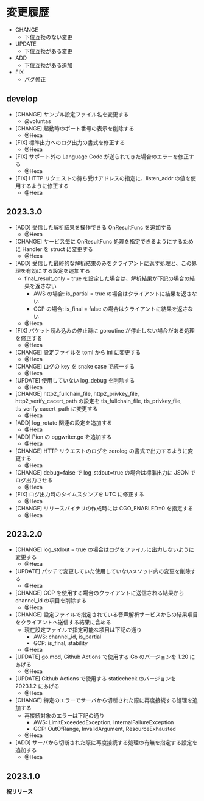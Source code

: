 # 変更履歴

- CHANGE
    - 下位互換のない変更
- UPDATE
    - 下位互換がある変更
- ADD
    - 下位互換がある追加
- FIX
    - バグ修正

## develop

- [CHANGE] サンプル設定ファイル名を変更する
    - @voluntas
- [CHANGE] 起動時のポート番号の表示を削除する
    - @Hexa
- [FIX] 標準出力へのログ出力の書式を修正する
    - @Hexa
- [FIX] サポート外の Language Code が送られてきた場合のエラーを修正する
    - @Hexa
- [FIX] HTTP リクエストの待ち受けアドレスの指定に、listen_addr の値を使用するように修正する
    - @Hexa

## 2023.3.0

- [ADD] 受信した解析結果を操作できる OnResultFunc を追加する
    - @Hexa
- [CHANGE] サービス毎に OnResultFunc 処理を指定できるようにするために Handler を struct に変更する
    - @Hexa
- [ADD] 受信した最終的な解析結果のみをクライアントに返す処理と、この処理を有効にする設定を追加する
    - final_result_only = true を設定した場合は、解析結果が下記の場合の結果を返さない
        - AWS の場合: is_partial = true の場合はクライアントに結果を返さない
        - GCP の場合: is_final = false の場合はクライアントに結果を返さない
    - @Hexa
- [FIX] パケット読み込みの停止時に goroutine が停止しない場合がある処理を修正する
    - @Hexa
- [CHANGE] 設定ファイルを toml から ini に変更する
    - @Hexa
- [CHANGE] ログの key を snake case で統一する
    - @Hexa
- [UPDATE] 使用していない log_debug を削除する
    - @Hexa
- [CHANGE] http2_fullchain_file, http2_privkey_file, http2_verify_cacert_path の設定を tls_fullchain_file, tls_privkey_file, tls_verify_cacert_path に変更する
    - @Hexa
- [ADD] log_rotate 関連の設定を追加する
    - @Hexa
- [ADD] Pion の oggwriter.go を追加する
    - @Hexa
- [CHANGE] HTTP リクエストのログを zerolog の書式で出力するように変更する
    - @Hexa
- [CHANGE] debug=false で log_stdout=true の場合は標準出力に JSON でログ出力させる
    - @Hexa
- [FIX] ログ出力時のタイムスタンプを UTC に修正する
    - @Hexa
- [CHANGE] リリースバイナリの作成時には CGO_ENABLED=0 を指定する
    - @Hexa

## 2023.2.0

- [CHANGE] log_stdout = true の場合はログをファイルに出力しないように変更する
    - @Hexa
- [UPDATE] パッチで変更していた使用していないメソッド内の変更を削除する
    - @Hexa
- [CHANGE] GCP を使用する場合のクライアントに送信される結果から channel_id の項目を削除する
    - @Hexa
- [CHANGE] 設定ファイルで指定されている音声解析サービスからの結果項目をクライアントへ送信する結果に含める
    - 現在設定ファイルで指定可能な項目は下記の通り
        - AWS: channel_id, is_partial
        - GCP: is_final, stability
    - @Hexa
- [UPDATE] go.mod, Github Actions で使用する Go のバージョンを 1.20 にあげる
    - @Hexa
- [UPDATE] Github Actions で使用する staticcheck のバージョンを 2023.1.2 にあげる
    - @Hexa
- [CHANGE] 特定のエラーでサーバから切断された際に再度接続する処理を追加する
    - 再接続対象のエラーは下記の通り
        - AWS: LimitExceededException, InternalFailureException
        - GCP: OutOfRange, InvalidArgument, ResourceExhausted
    - @Hexa
- [ADD] サーバから切断された際に再度接続する処理の有無を指定する設定を追加する
    - @Hexa

## 2023.1.0

**祝リリース**

